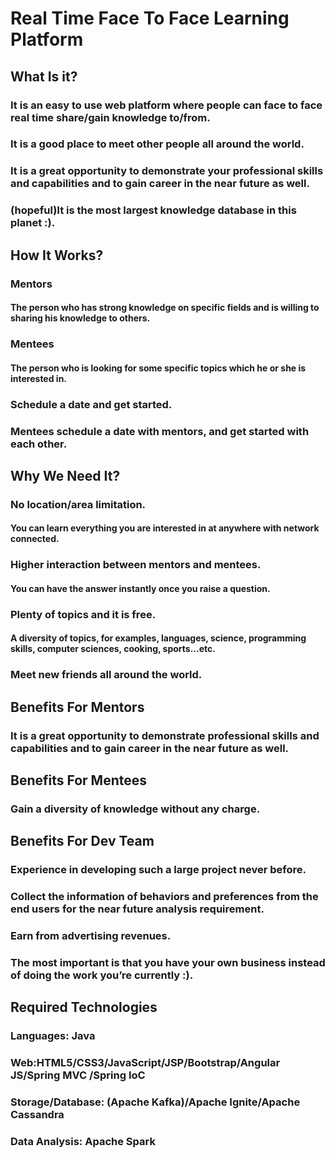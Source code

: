# Real Time Face To Face Learning Platform
## What Is it?
### It is an easy to use web platform where people can face to face real time share/gain knowledge to/from.
### It is a good place to meet other people all around the world.
### It is a great opportunity to demonstrate your professional  skills and capabilities and to gain career in the near future as well.
### (hopeful)It is the most largest knowledge database in this planet :).
## How It Works?
### Mentors
#### The person who has strong knowledge on specific fields and is willing to sharing his knowledge to others.
### Mentees
#### The person who is looking for some specific topics which he or she is interested in.
### Schedule a date and get started.
### Mentees schedule a date with mentors, and get started with each other.
## Why We Need It?
### No location/area limitation.
#### You can learn everything you are interested in at anywhere with network connected.
### Higher interaction between mentors and mentees.
#### You can have the answer instantly once you raise a question.
### Plenty of topics and it is free.
#### A diversity of topics, for examples, languages, science, programming skills, computer sciences, cooking, sports…etc.
### Meet new friends all around the world.
## Benefits For Mentors
### It is a great opportunity to demonstrate professional  skills and capabilities and to gain career in the near future as well.
## Benefits For Mentees
### Gain a diversity of knowledge without any charge.
## Benefits For Dev Team
### Experience in developing such a large project never before.
### Collect the information of behaviors and preferences from the end users for the near future analysis requirement.
### Earn from advertising revenues.
### The most important is that you have your own business instead of doing the work you’re currently :).
## Required Technologies
### Languages: Java
### Web:HTML5/CSS3/JavaScript/JSP/Bootstrap/Angular JS/Spring MVC /Spring IoC
### Storage/Database:  (Apache Kafka)/Apache Ignite/Apache Cassandra
### Data Analysis: Apache Spark
